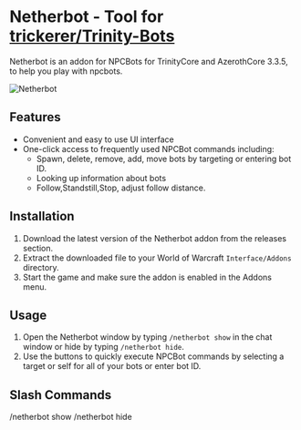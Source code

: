 # Netherbot - Tool for  [trickerer/Trinity-Bots](https://github.com/trickerer/Trinity-Bots)
Netherbot is an addon for NPCBots for TrinityCore and AzerothCore 3.3.5, to help you play with npcbots.

![Netherbot](https://user-images.githubusercontent.com/94380113/216856945-ae4b213e-1b74-4bab-ab78-494f5ad52c4b.png)

## Features
- Convenient and easy to use UI interface
- One-click access to frequently used NPCBot commands including:
  - Spawn, delete, remove, add, move bots by targeting or entering bot ID.
  - Looking up information about bots
  - Follow,Standstill,Stop, adjust follow distance.

## Installation
1. Download the latest version of the Netherbot addon from the releases section.
2. Extract the downloaded file to your World of Warcraft `Interface/Addons` directory.
3. Start the game and make sure the addon is enabled in the Addons menu.

## Usage
1. Open the Netherbot window by typing `/netherbot show` in the chat window or hide by typing `/netherbot hide`.
2. Use the buttons to quickly execute NPCBot commands by selecting a target or self for all of your bots or enter bot ID.

## Slash Commands
/netherbot show
/netherbot hide
